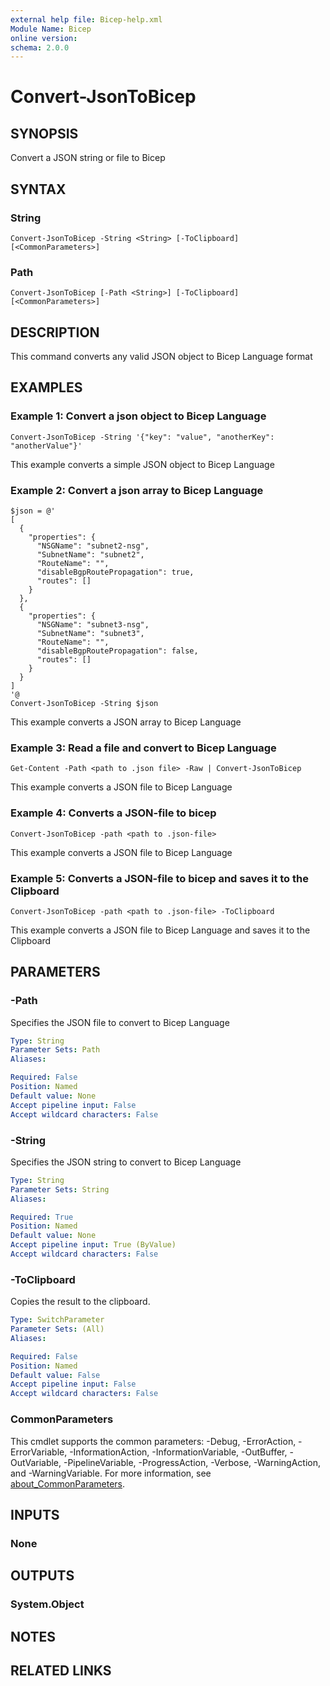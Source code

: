 ```yaml
---
external help file: Bicep-help.xml
Module Name: Bicep
online version:
schema: 2.0.0
---
```


# Convert-JsonToBicep

## SYNOPSIS
Convert a JSON string or file to Bicep

## SYNTAX

### String
```
Convert-JsonToBicep -String <String> [-ToClipboard] [<CommonParameters>]
```

### Path
```
Convert-JsonToBicep [-Path <String>] [-ToClipboard] [<CommonParameters>]
```

## DESCRIPTION
This command converts any valid JSON object to Bicep Language format

## EXAMPLES

### Example 1: Convert a json object to Bicep Language
```
Convert-JsonToBicep -String '{"key": "value", "anotherKey": "anotherValue"}'
```

This example converts a simple JSON object to Bicep Language

### Example 2: Convert a json array to Bicep Language
```
$json = @'
[
  {
    "properties": {
      "NSGName": "subnet2-nsg",
      "SubnetName": "subnet2",
      "RouteName": "",
      "disableBgpRoutePropagation": true,
      "routes": []
    }
  },
  {
    "properties": {
      "NSGName": "subnet3-nsg",
      "SubnetName": "subnet3",
      "RouteName": "",
      "disableBgpRoutePropagation": false,
      "routes": []
    }
  }
]
'@
Convert-JsonToBicep -String $json
```

This example converts a JSON array to Bicep Language

### Example 3: Read a file and convert to Bicep Language
```
Get-Content -Path <path to .json file> -Raw | Convert-JsonToBicep
```

This example converts a JSON file to Bicep Language

### Example 4: Converts a JSON-file to bicep
```
Convert-JsonToBicep -path <path to .json-file>
```

This example converts a JSON file to Bicep Language

### Example 5: Converts a JSON-file to bicep and saves it to the Clipboard
```
Convert-JsonToBicep -path <path to .json-file> -ToClipboard
```

This example converts a JSON file to Bicep Language and saves it to the Clipboard

## PARAMETERS

### -Path
Specifies the JSON file to convert to Bicep Language

```yaml
Type: String
Parameter Sets: Path
Aliases:

Required: False
Position: Named
Default value: None
Accept pipeline input: False
Accept wildcard characters: False
```

### -String
Specifies the JSON string to convert to Bicep Language

```yaml
Type: String
Parameter Sets: String
Aliases:

Required: True
Position: Named
Default value: None
Accept pipeline input: True (ByValue)
Accept wildcard characters: False
```

### -ToClipboard
Copies the result to the clipboard.

```yaml
Type: SwitchParameter
Parameter Sets: (All)
Aliases:

Required: False
Position: Named
Default value: False
Accept pipeline input: False
Accept wildcard characters: False
```

### CommonParameters
This cmdlet supports the common parameters: -Debug, -ErrorAction, -ErrorVariable, -InformationAction, -InformationVariable, -OutBuffer, -OutVariable, -PipelineVariable, -ProgressAction, -Verbose, -WarningAction, and -WarningVariable. For more information, see [about_CommonParameters](http://go.microsoft.com/fwlink/?LinkID=113216).

## INPUTS

### None
## OUTPUTS

### System.Object
## NOTES

## RELATED LINKS
